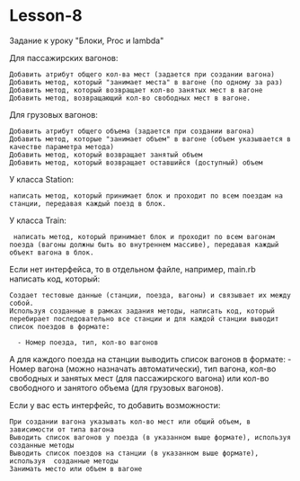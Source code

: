 # Lesson-8

Задание к уроку "Блоки, Proc и lambda"

Для пассажирских вагонов:

    Добавить атрибут общего кол-ва мест (задается при создании вагона)
    Добавить метод, который "занимает места" в вагоне (по одному за раз)
    Добавить метод, который возвращает кол-во занятых мест в вагоне
    Добавить метод, возвращающий кол-во свободных мест в вагоне.


Для грузовых вагонов:

    Добавить атрибут общего объема (задается при создании вагона)
    Добавить метод, которые "занимает объем" в вагоне (объем указывается в качестве параметра метода)
    Добавить метод, который возвращает занятый объем
    Добавить метод, который возвращает оставшийся (доступный) объем


У класса Station:

    написать метод, который принимает блок и проходит по всем поездам на станции, передавая каждый поезд в блок.


У класса Train:

     написать метод, который принимает блок и проходит по всем вагонам поезда (вагоны должны быть во внутреннем массиве), передавая каждый объект вагона в блок.


Если нет интерфейса, то в отдельном файле, например, main.rb написать код, который:

    Создает тестовые данные (станции, поезда, вагоны) и связывает их между собой.
    Используя созданные в рамках задания методы, написать код, который перебирает последовательно все станции и для каждой станции выводит список поездов в формате:

      - Номер поезда, тип, кол-во вагонов
   А для каждого поезда на станции выводить список вагонов в формате:
      - Номер вагона (можно назначать автоматически), тип вагона, кол-во свободных и занятых мест (для пассажирского вагона) или кол-во свободного и занятого объема (для грузовых вагонов).

Если у вас есть интерфейс, то добавить возможности:

    При создании вагона указывать кол-во мест или общий объем, в зависимости от типа вагона
    Выводить список вагонов у поезда (в указанном выше формате), используя созданные методы
    Выводить список поездов на станции (в указанном выше формате), используя  созданные методы
    Занимать место или объем в вагоне
